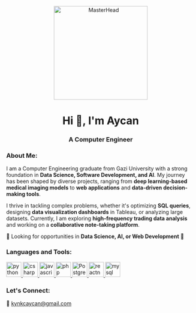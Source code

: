 <p align="center">
  <img src="https://draftss.com/wp-content/uploads/2022/12/1-2048x1152.png" alt="MasterHead" height="250">
</p>

<h1 align="center">Hi 👋, I'm Aycan</h1>
<h3 align="center">A Computer Engineer</h3>

<h3 align="left">About Me:</h3>
<p align="left">
I am a Computer Engineering graduate from Gazi University with a strong foundation in <b>Data Science, Software Development, and AI</b>. My journey has been shaped by diverse projects, ranging from <b>deep learning-based medical imaging models</b> to <b>web applications</b> and <b>data-driven decision-making tools</b>. 

I thrive in tackling complex problems, whether it's optimizing <b>SQL queries</b>, designing <b>data visualization dashboards</b> in Tableau, or analyzing large datasets. Currently, I am exploring <b>high-frequency trading data analysis</b> and working on a <b>collaborative note-taking platform</b>. 

📌 Looking for opportunities in **Data Science, AI, or Web Development** 🚀  
</p>

<h3 align="left">Languages and Tools:</h3>
<p align="left">
  <a href="https://www.python.org" target="_blank" rel="noreferrer">
    <img src="https://cdn.jsdelivr.net/npm/simple-icons@v5/icons/python.svg" alt="python" width="40" height="40"/>
  </a>
  <a href="https://www.w3schools.com/cs/" target="_blank" rel="noreferrer">
    <img src="https://cdn.jsdelivr.net/npm/simple-icons@v5/icons/csharp.svg" alt="csharp" width="40" height="40"/>
  </a>
  <a href="https://developer.mozilla.org/en-US/docs/Web/JavaScript" target="_blank" rel="noreferrer">
    <img src="https://cdn.jsdelivr.net/npm/simple-icons@v5/icons/javascript.svg" alt="javascript" width="40" height="40"/>
  </a>
  <a href="https://www.php.net" target="_blank" rel="noreferrer">
    <img src="https://cdn.jsdelivr.net/npm/simple-icons@v5/icons/php.svg" alt="php" width="40" height="40"/>
  </a>
  <a href="https://www.postgresql.org/" target="_blank" rel="noreferrer">
    <img src="https://cdn.jsdelivr.net/npm/simple-icons@v5/icons/postgresql.svg" alt="PostgreSQL" width="40" height="40"/>
  </a>
  <a href="https://reactnative.dev/" target="_blank" rel="noreferrer">
    <img src="https://cdn.jsdelivr.net/npm/simple-icons@v5/icons/react.svg" alt="reactnative" width="40" height="40"/>
  </a>
  <a href="https://www.mysql.com/" target="_blank" rel="noreferrer">
    <img src="https://cdn.jsdelivr.net/npm/simple-icons@v5/icons/mysql.svg" alt="mysql" width="40" height="40"/>
  </a>
</p>

<h3 align="left">Let's Connect:</h3>
<p align="left">
  📧 <a href="mailto:kynkcaycan@gmail.com">kynkcaycan@gmail.com</a>
</p>
